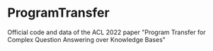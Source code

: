 # ProgramTransfer
Official code and data of the ACL 2022 paper "Program Transfer for Complex Question Answering over Knowledge Bases"
